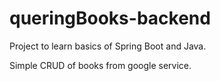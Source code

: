 # queringBooks-backend
Project to learn basics of Spring Boot and Java.

Simple CRUD of books from google service.
